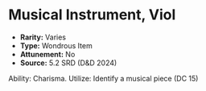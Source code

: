 # Musical Instrument, Viol

- **Rarity:** Varies
- **Type:** Wondrous Item
- **Attunement:** No
- **Source:** 5.2 SRD (D&D 2024)

Ability: Charisma. Utilize: Identify a musical piece (DC 15)
